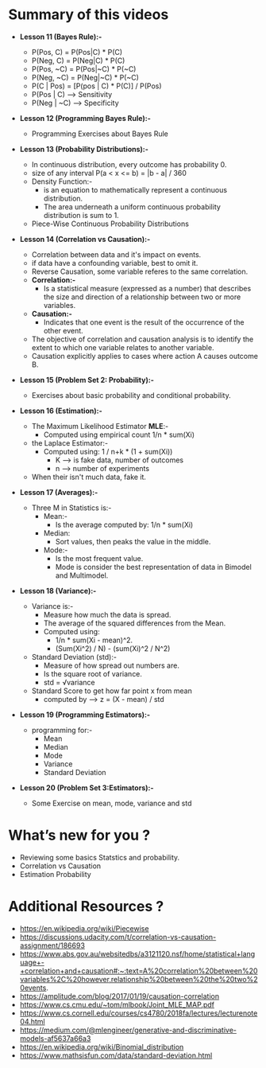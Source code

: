 # Summary of this videos

   - **Lesson 11 (Bayes Rule):-**
        - P(Pos, C)  = P(Pos|C) * P(C)
        - P(Neg, C)  = P(Neg|C) * P(C)
        - P(Pos, ~C) = P(Pos|~C) * P(~C)
        - P(Neg, ~C) = P(Neg|~C) * P(~C) 
        - P(C | Pos) = [P(pos | C) * P(C)] / P(Pos)
        - P(Pos | C)  --> Sensitivity
        - P(Neg | ~C) --> Specificity

   - **Lesson 12 (Programming Bayes Rule):-**
        - Programming Exercises about Bayes Rule 

   - **Lesson 13 (Probability Distributions):-**
        - In continuous distribution, every outcome has probability 0.
        - size of any interval P(a < x <= b) = |b - a| / 360
        - Density Function:-  
          - is an equation to mathematically represent a continuous distribution.
          - The area underneath a uniform continuous probability distribution is sum to 1.
        - Piece-Wise Continuous Probability Distributions

   - **Lesson 14 (Correlation vs Causation):-**
        - Correlation between data and it's impact on events.
        - if data have a confounding variable, best to omit it.
        - Reverse Causation, some variable referes to the same correlation. 
        - **Correlation:-**
            - Is a statistical measure (expressed as a number) that describes the size and direction of a relationship between two or more variables.  
        - **Causation:-**
            - Indicates that one event is the result of the occurrence of the other event.
        - The objective of correlation and causation analysis is to identify the extent to which one variable relates to another variable.
        - Causation explicitly applies to cases where action A causes outcome B.

   - **Lesson 15 (Problem Set 2: Probability):-**
        -  Exercises about basic probability and conditional probability. 

   - **Lesson 16 (Estimation):-**
        - The Maximum Likelihood Estimator **MLE**:-
          - Computed using empirical count 1/n * sum(Xi)
        - the Laplace Estimator:-
          - Computed using: 1 / n+k * (1 + sum(Xi))
            - K --> is fake data, number of outcomes 
            - n --> number of experiments
        - When their isn't much data, fake it.

   - **Lesson 17 (Averages):-**
        - Three M in Statistics is:-
          - Mean:-
            - Is the average computed by: 1/n * sum(Xi)  
          - Median:
            - Sort values, then peaks the value in the middle.  
          - Mode:-
            - Is the most frequent value.
            - Mode is consider the best representation of data in Bimodel and Multimodel.
   
   - **Lesson 18 (Variance):-**
        - Variance is:-
          - Measure how much the data is spread.
          - The average of the squared differences from the Mean.
          - Computed using:
            - 1/n * sum(Xi - mean)^2.  
            - (Sum(Xi^2) / N) - (sum(Xi)^2 / N^2)              
        - Standard Deviation (std):-
          - Measure of how spread out numbers are.
          - Is the square root of variance.
          - std = √variance
        - Standard Score to get how far point x from mean
          - computed by --> z = (X - mean) / std 

   - **Lesson 19 (Programming Estimators):-**
        - programming for:-
          - Mean
          - Median
          - Mode
          - Variance 
          - Standard Deviation

   - **Lesson 20 (Problem Set 3:Estimators):-**
        - Some Exercise on mean, mode, variance and std 
 
# What’s new for you ?

   - Reviewing some basics Statstics and probability.
   - Correlation vs Causation
   - Estimation Probability

   
# Additional Resources ? 
     
   - https://en.wikipedia.org/wiki/Piecewise 
   - https://discussions.udacity.com/t/correlation-vs-causation-assignment/186693
   - https://www.abs.gov.au/websitedbs/a3121120.nsf/home/statistical+language+-+correlation+and+causation#:~:text=A%20correlation%20between%20variables%2C%20however,relationship%20between%20the%20two%20events.
   - https://amplitude.com/blog/2017/01/19/causation-correlation
   - https://www.cs.cmu.edu/~tom/mlbook/Joint_MLE_MAP.pdf
   - https://www.cs.cornell.edu/courses/cs4780/2018fa/lectures/lecturenote04.html
   - https://medium.com/@mlengineer/generative-and-discriminative-models-af5637a66a3
   - https://en.wikipedia.org/wiki/Binomial_distribution
   - https://www.mathsisfun.com/data/standard-deviation.html




